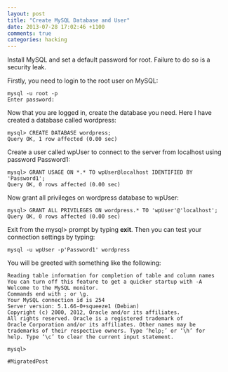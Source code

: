 ```yaml
---
layout: post
title: "Create MySQL Database and User"
date: 2013-07-28 17:02:46 +1100
comments: true
categories: hacking
---
```

Install MySQL and set a default password for root. Failure to do so is a security leak.

Firstly, you need to login to the root user on MySQL:

    mysql -u root -p
    Enter password:

Now that you are logged in, create the database you need. Here I have created a database called wordpress:

    mysql> CREATE DATABASE wordpress;
    Query OK, 1 row affected (0.00 sec)

Create a user called wpUser to connect to the server from localhost using password Password1:

    mysql> GRANT USAGE ON *.* TO wpUser@localhost IDENTIFIED BY  'Password1';
    Query OK, 0 rows affected (0.00 sec)

Now grant all privileges on wordpress database to wpUser:

    mysql> GRANT ALL PRIVILEGES ON wordpress.* TO 'wpUser'@'localhost';
    Query OK, 0 rows affected (0.00 sec)

Exit from the mysql> prompt by typing **exit**. Then you can test your connection settings by typing:

    mysql -u wpUser -p'Password1' wordpress
    
You will be greeted with something like the following:


    Reading table information for completion of table and column names
    You can turn off this feature to get a quicker startup with -A
    Welcome to the MySQL monitor.
    Commands end with ; or \g.
    Your MySQL connection id is 254
    Server version: 5.1.66-0+squeeze1 (Debian)
    Copyright (c) 2000, 2012, Oracle and/or its affiliates.
    All rights reserved. Oracle is a registered trademark of
    Oracle Corporation and/or its affiliates. Other names may be
    trademarks of their respective owners. Type ‘help;’ or ‘\h’ for
    help. Type ‘\c’ to clear the current input statement.
    
    mysql>
    
`#MigratedPost`